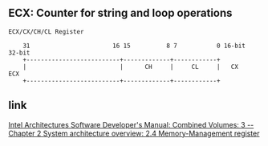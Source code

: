 ECX: Counter for string and loop operations
---------------------------------------------------------------------

```
ECX/CX/CH/CL Register

    31                       16 15          8 7           0 16-bit  32-bit
    +--------------------------+-------------+------------+
    |                          |      CH     |     CL     |   CX     ECX
    +--------------------------+-------------+------------+

```



## link

  [Intel Architectures Software Developer's Manual: Combined Volumes: 3 -- Chapter 2 System architecture overview: 2.4 Memory-Management register](https://software.intel.com/en-us/articles/intel-sdm)
